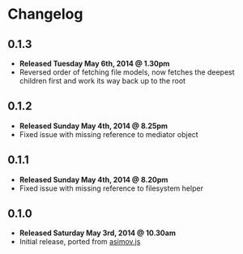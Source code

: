 # Changelog

## 0.1.3

  - **Released Tuesday May 6th, 2014 @ 1.30pm**
  - Reversed order of fetching file models, now fetches the deepest children first and work its way back up to the root

## 0.1.2

  - **Released Sunday May 4th, 2014 @ 8.25pm**
  - Fixed issue with missing reference to mediator object

## 0.1.1

  - **Released Sunday May 4th, 2014 @ 8.20pm**
  - Fixed issue with missing reference to filesystem helper

## 0.1.0

  - **Released Saturday May 3rd, 2014 @ 10.30am**
  - Initial release, ported from [asimov.js](https://github.com/adamrenklint/asimov.js)
